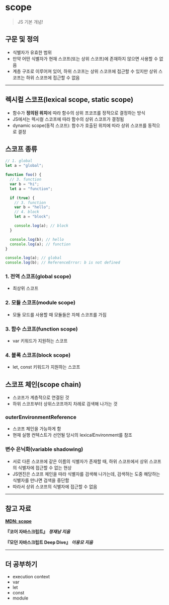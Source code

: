# scope

> JS 기본 개념!

## 구문 및 정의

- 식별자가 유효한 범위
- 만약 어떤 식별자가 현재 스코프(또는 상위 스코프)에 존재하지 않으면 사용할 수 없음
- 계층 구조로 이루어져 있어, 하위 스코프는 상위 스코프에 접근할 수 있지만 상위 스코프는 하위 스코프에 접근할 수 없음

---

## 렉시컬 스코프(lexical scope, static scope)

- 함수가 **정의된 위치**에 따라 함수의 상위 프코프를 정적으로 결정하는 방식
- JS에서는 렉시컬 스코프에 따라 함수의 상위 스코프가 결정됨
- dynamic scope(동적 스코프): 함수가 호출된 위치에 따라 상위 스코프를 동적으로 결정

## 스코프 종류

```js
// 1. global
let a = "global";

function foo() {
  // 3. function
  var b = "hi";
  let a = "function";

  if (true) {
    // 3. function
    var b = "hello";
    // 4. block
    let a = "block";

    console.log(a); // block
  }

  console.log(b); // hello
  console.log(a); // function
}

console.log(a); // global
console.log(b); // ReferenceError: b is not defined
```

### 1. 전역 스코프(global scope)

- 최상위 스코프

### 2. 모듈 스코프(module scope)

- 모듈 모드를 사용할 때 모듈들은 자체 스코프를 가짐

### 3. 함수 스코프(function scope)

- var 키워드가 지원하는 스코프

### 4. 블록 스코프(block scope)

- let, const 키워드가 지원하는 스코프

## 스코프 체인(scope chain)

- 스코프가 계층적으로 연결된 것
- 하위 스코프부터 상위스코프까지 차례로 검색해 나가는 것

### outerEnvironmentReference

- 스코프 체인을 가능하게 함
- 현재 실행 컨텍스트가 선언될 당시의 lexicalEnvironment를 참조

### 변수 은닉화(variable shadowing)

- 서로 다른 스코프에 같은 이름의 식별자가 존재할 때, 하위 스코프에서 상위 스코프의 식별자에 접근할 수 없는 현상
- JS엔진은 스코프 체인을 따라 식별자를 검색해 나가는데, 검색하는 도중 해당하는 식별자를 만나면 검색을 중단함
- 따라서 상위 스코프의 식별자에 접근할 수 없음

---

## 참고 자료

[**MDN: scope**](https://developer.mozilla.org/en-US/docs/Glossary/Scope)

**『코어 자바스크립트』** **_정재남 지음_**

**『모던 자바스크립트 Deep Dive』** **_이웅모 지음_**

---

## 더 공부하기

- execution context
- var
- let
- const
- module
